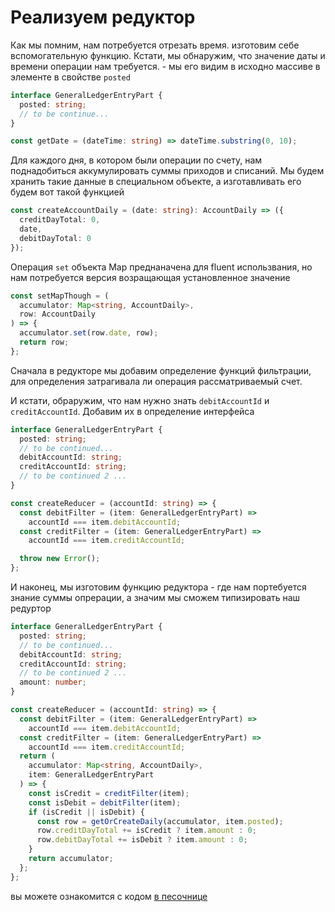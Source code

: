 # Реализуем редуктор

Как мы помним, нам потребуется отрезать время. изготовим себе вспомогательную функцию. Кстати, мы обнаружим, что значение даты и времени операции нам требуется. - мы его видим в исходно массиве в элементе в свойстве `posted`

```ts
interface GeneralLedgerEntryPart {
  posted: string;
  // to be continue...
}

const getDate = (dateTime: string) => dateTime.substring(0, 10);
```

Для каждого дня, в котором были операции по счету, нам поднадобиться аккумулировать суммы приходов и списаний. Мы будем хранить такие данные в специальном объекте, а изготавливать его будем вот такой функцией

```ts
const createAccountDaily = (date: string): AccountDaily => ({
  creditDayTotal: 0,
  date,
  debitDayTotal: 0
});
```

Операция `set` объекта Map преднаначена для fluent использвания, но нам потребуется версия возращающая установленное значение

```ts
const setMapThough = (
  accumulator: Map<string, AccountDaily>,
  row: AccountDaily
) => {
  accumulator.set(row.date, row);
  return row;
};
```

Сначала в редукторе мы добавим определение функций фильтрации, для определения затрагивала ли операция рассматриваемый счет.

И кстати, обраружим, что нам нужно знать `debitAccountId` и `creditAccountId`. Добавим их в определение интерфейса

```ts
interface GeneralLedgerEntryPart {
  posted: string;
  // to be continued...
  debitAccountId: string;
  creditAccountId: string;
  // to be continued 2 ...
}

const createReducer = (accountId: string) => {
  const debitFilter = (item: GeneralLedgerEntryPart) =>
    accountId === item.debitAccountId;
  const creditFilter = (item: GeneralLedgerEntryPart) =>
    accountId === item.creditAccountId;

  throw new Error();
};
```

И наконец, мы изготовим функцию редуктора - где нам портебуется знание суммы опрерации, а значим мы сможем типизировать наш редуртор

```ts
interface GeneralLedgerEntryPart {
  posted: string;
  // to be continued...
  debitAccountId: string;
  creditAccountId: string;
  // to be continued 2 ...
  amount: number;
}

const createReducer = (accountId: string) => {
  const debitFilter = (item: GeneralLedgerEntryPart) =>
    accountId === item.debitAccountId;
  const creditFilter = (item: GeneralLedgerEntryPart) =>
    accountId === item.creditAccountId;
  return (
    accumulator: Map<string, AccountDaily>,
    item: GeneralLedgerEntryPart
  ) => {
    const isCredit = creditFilter(item);
    const isDebit = debitFilter(item);
    if (isCredit || isDebit) {
      const row = getOrCreateDaily(accumulator, item.posted);
      row.creditDayTotal += isCredit ? item.amount : 0;
      row.debitDayTotal += isDebit ? item.amount : 0;
    }
    return accumulator;
  };
};
```

вы можете ознакомится с кодом [в песочнице](https://codesandbox.io/s/step-3-section-12-module-2-levelup-typescript-demo-yther)
